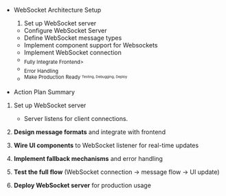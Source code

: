 - WebSocket Architecture Setup
	1. Set up WebSocket server
	- Configure WebSocket Server
	- Define WebSocket message types
	- Implement component support for Websockets
	- Implement WebSocket connection 
	- <sub>Fully Integrate Frontend>
	- <sub>Error Handling
	- <sup>Make Production Ready
	<sup><sub>Testing, Debugging, Deploy</sup></sub>
	

- Action Plan Summary
1.	Set up WebSocket server
	- Server listens for client connections.
    
3.  **Design message formats** and integrate with frontend
    
4.  **Wire UI components** to WebSocket listener for real-time updates
    
5.  **Implement fallback mechanisms** and error handling
    
6.  **Test the full flow** (WebSocket connection → message flow → UI update)
    
7.  **Deploy WebSocket server** for production usage
<!--stackedit_data:
eyJoaXN0b3J5IjpbLTYwNTgxNDUyMCwtODgyNjg4MTI1LDQ5Nz
gxODgxMF19
-->